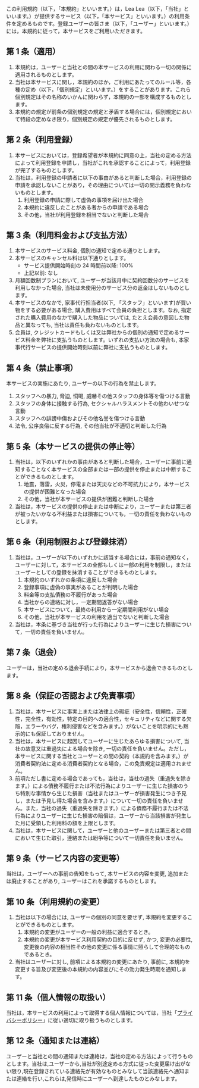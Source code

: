 この利用規約（以下，「本規約」といいます。）は，Lea Lea（以下，「当社」といいます。）が提供するサービス（以下，「本サービス」といいます。）の利用条件を定めるものです。登録ユーザーの皆さま（以下，「ユーザー」といいます。）には，本規約に従って，本サービスをご利用いただきます。

## 第 1 条（適用）

1. 本規約は，ユーザーと当社との間の本サービスの利用に関わる一切の関係に適用されるものとします。
2. 当社は本サービスに関し，本規約のほか，ご利用にあたってのルール等，各種の定め（以下，「個別規定」といいます。）をすることがあります。これら個別規定はその名称のいかんに関わらず，本規約の一部を構成するものとします。
3. 本規約の規定が前条の個別規定の規定と矛盾する場合には，個別規定において特段の定めなき限り，個別規定の規定が優先されるものとします。

## 第 2 条（利用登録）

1. 本サービスにおいては，登録希望者が本規約に同意の上，当社の定める方法によって利用登録を申請し，当社がこれを承認することによって，利用登録が完了するものとします。
2. 当社は，利用登録の申請者に以下の事由があると判断した場合，利用登録の申請を承認しないことがあり，その理由については一切の開示義務を負わないものとします。
   1. 利用登録の申請に際して虚偽の事項を届け出た場合
   2. 本規約に違反したことがある者からの申請である場合
   3. その他，当社が利用登録を相当でないと判断した場合

## 第 3 条（利用料金および支払方法）

1. 本サービスのサービス料金, 個別の通知で定める通りとします。
2. 本サービスのキャンセル料は以下通りとします。
   - サービス提供開始時刻の 24 時間前以降: 100%
   - 上記以前: なし
3. 月額回数制プランにおいて, ユーザーが当該月中に契約回数分のサービスを利用しなかった場合, 当社は未使用分のサービス分の返金はしないものとします。
4. 本サービスのなかで, 家事代行担当者(以下, 「スタッフ」といいます)が買い物をする必要がある場合, 購入費用はすべて会員の負担とします。なお, 指定された購入費用のなかで購入した物品については, たとえ会員の意図した物品と異なっても, 当社は責任も負わないものとします。
5. 会員は, クレジットカードもしくは又は弊社からの個別の通知で定めるサービス料金を弊社に支払うものとします。いずれの支払い方法の場合も, 本家事代行サービスの提供開始時刻以前に弊社に支払うものとします。

## 第 4 条（禁止事項）

本サービスの実施にあたり, ユーザーの以下の行為を禁止します。

1. スタッフへの暴力, 脅迫, 恫喝, 威嚇その他スタッフの身体等を傷つける言動
2. スタッフの身体に接触する行為, セクシャルハラスメントその他わいせつな言動
3. スタッフへの誹謗中傷およびその他名誉を傷つける言動
4. 法令, 公序良俗に反する行為, その他当社が不適切と判断した行為

## 第 5 条（本サービスの提供の停止等）

1. 当社は，以下のいずれかの事由があると判断した場合，ユーザーに事前に通知することなく本サービスの全部または一部の提供を停止または中断することができるものとします。
   1. 地震，落雷，火災，停電または天災などの不可抗力により，本サービスの提供が困難となった場合
   2. その他，当社が本サービスの提供が困難と判断した場合
2. 当社は，本サービスの提供の停止または中断により，ユーザーまたは第三者が被ったいかなる不利益または損害についても，一切の責任を負わないものとします。

## 第 6 条（利用制限および登録抹消）

1. 当社は，ユーザーが以下のいずれかに該当する場合には，事前の通知なく，ユーザーに対して，本サービスの全部もしくは一部の利用を制限し，またはユーザーとしての登録を抹消することができるものとします。
   1. 本規約のいずれかの条項に違反した場合
   2. 登録事項に虚偽の事実があることが判明した場合
   3. 料金等の支払債務の不履行があった場合
   4. 当社からの連絡に対し，一定期間返答がない場合
   5. 本サービスについて，最終の利用から一定期間利用がない場合
   6. その他，当社が本サービスの利用を適当でないと判断した場合
2. 当社は，本条に基づき当社が行った行為によりユーザーに生じた損害について，一切の責任を負いません。

## 第 7 条（退会）

ユーザーは，当社の定める退会手続により，本サービスから退会できるものとします。

## 第 8 条（保証の否認および免責事項）

1. 当社は，本サービスに事実上または法律上の瑕疵（安全性，信頼性，正確性，完全性，有効性，特定の目的への適合性，セキュリティなどに関する欠陥，エラーやバグ，権利侵害などを含みます。）がないことを明示的にも黙示的にも保証しておりません。
2. 当社は，本サービスに起因してユーザーに生じたあらゆる損害について, 当社の故意又は重過失による場合を除き, 一切の責任を負いません。ただし，本サービスに関する当社とユーザーとの間の契約（本規約を含みます。）が消費者契約法に定める消費者契約となる場合，この免責規定は適用されません。
3. 前項ただし書に定める場合であっても，当社は，当社の過失（重過失を除きます。）による債務不履行または不法行為によりユーザーに生じた損害のうち特別な事情から生じた損害（当社またはユーザーが損害発生につき予見し，または予見し得た場合を含みます。）について一切の責任を負いません。また，当社の過失（重過失を除きます。）による債務不履行または不法行為によりユーザーに生じた損害の賠償は，ユーザーから当該損害が発生した月に受領した利用料の額を上限とします。
4. 当社は，本サービスに関して，ユーザーと他のユーザーまたは第三者との間において生じた取引，連絡または紛争等について一切責任を負いません。

## 第 9 条（サービス内容の変更等）

当社は，ユーザーへの事前の告知をもって, 本サービスの内容を変更, 追加または廃止することがあり, ユーザーはこれを承諾するものとします。

## 第 10 条（利用規約の変更）

1. 当社は以下の場合には, ユーザーの個別の同意を要せず, 本規約を変更することができるものとします。
   1. 本規約の変更がユーザーの一般の利益に適合するとき。
   2. 本規約の変更が本サービス利用契約の目的に反せず, かつ, 変更の必要性, 変更後の内容の相当性その他の変更に係る事情に照らして合理的なものであるとき。
2. 当社はユーザーに対し, 前項による本規約の変更にあたり, 事前に, 本規約を変更する旨及び変更後の本規約の内容並びにその効力発生時期を通知します。

## 第 11 条（個人情報の取扱い）

当社は，本サービスの利用によって取得する個人情報については，当社「[プライバシーポリシー](https://lealea.vercel.app/privacy-policy/custmer)」に従い適切に取り扱うものとします。

## 第 12 条（通知または連絡）

ユーザーと当社との間の通知または連絡は，当社の定める方法によって行うものとします。当社は,ユーザーから,当社が別途定める方式に従った変更届け出がない限り,現在登録されている連絡先が有効なものとみなして当該連絡先へ通知または連絡を行い,これらは,発信時にユーザーへ到達したものとみなします。
